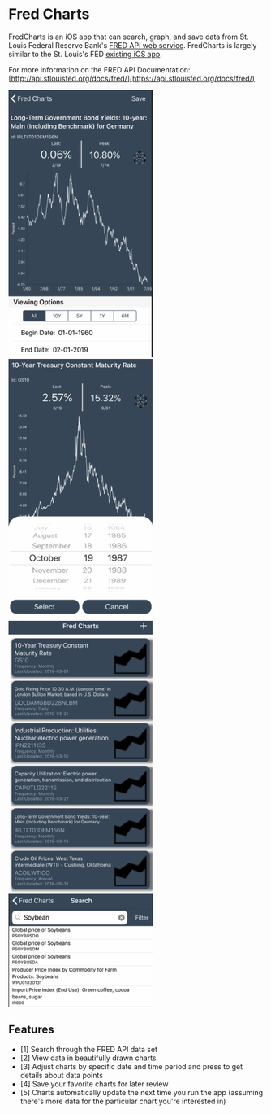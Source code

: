 Fred Charts
====

FredCharts is an iOS app that can search, graph, and save data from St. Louis Federal Reserve Bank's [FRED API web
service](https://api.stlouisfed.org/docs/fred/). FredCharts is largely similar to the St. Louis's FED [existing iOS app](https://itunes.apple.com/us/app/fred-economic-data/id451715489?mt=8). 

For more information on the FRED API Documentation:
[http://api.stlouisfed.org/docs/fred/](https://api.stlouisfed.org/docs/fred/)

![](Photos/pic1.png)
![](Photos/pic2.png)
![](Photos/pic3.png)
![](Photos/pic4.png)

## Features

- [1] Search through the FRED API data set
- [2] View data in beautifully drawn charts
- [3] Adjust charts by specific date and time period and press to get details about data points
- [4] Save your favorite charts for later review
- [5] Charts automatically update the next time you run the app (assuming there's more data for the particular chart you're interested in)

